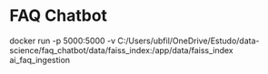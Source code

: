 # FAQ Chatbot

docker run -p 5000:5000 -v C:/Users/ubfil/OneDrive/Estudo/data-science/faq_chatbot/data/faiss_index:/app/data/faiss_index ai_faq_ingestion